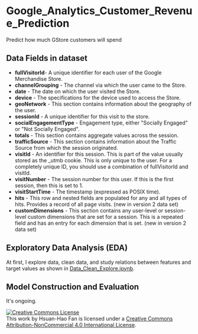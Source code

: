 # Google_Analytics_Customer_Revenue_Prediction
Predict how much GStore customers will spend

## Data Fields in dataset

- **fullVisitorId**- A unique identifier for each user of the Google Merchandise Store.
- **channelGrouping** - The channel via which the user came to the Store.
- **date** - The date on which the user visited the Store.
- **device** - The specifications for the device used to access the Store.
- **geoNetwork** - This section contains information about the geography of the user.
- **sessionId** - A unique identifier for this visit to the store.
- **socialEngagementType** - Engagement type, either "Socially Engaged" or "Not Socially Engaged".
- **totals** - This section contains aggregate values across the session.
- **trafficSource** - This section contains information about the Traffic Source from which the session originated.
- **visitId** - An identifier for this session. This is part of the value usually stored as the _utmb cookie. This is only unique to the user. For a completely unique ID, you should use a combination of fullVisitorId and visitId.
- **visitNumber** - The session number for this user. If this is the first session, then this is set to 1.
- **visitStartTime** - The timestamp (expressed as POSIX time).
- **hits** - This row and nested fields are populated for any and all types of hits. Provides a record of all page visits. (new in version 2 data set)
- **customDimensions** - This section contains any user-level or session-level custom dimensions that are set for a session. This is a repeated field and has an entry for each dimension that is set. (new in version 2 data set)

## Exploratory Data Analysis (EDA)

At first, I explore data, clean data, and study relations between features and target values as shown in [Data_Clean_Explore.ipynb](https://github.com/hsuanhao/Google_Analytics_Customer_Revenue_Prediction/blob/master/Data_Clean_Explore.ipynb). 

## Model Construction and Evaluation

It's ongoing.



<a rel="license" href="http://creativecommons.org/licenses/by-nc/4.0/"><img alt="Creative Commons License" style="border-width:0" src="https://i.creativecommons.org/l/by-nc/4.0/88x31.png" /></a><br />This work by <span xmlns:cc="http://creativecommons.org/ns#" property="cc:attributionName">Hsuan-Hao Fan</span> is licensed under a <a rel="license" href="http://creativecommons.org/licenses/by-nc/4.0/">Creative Commons Attribution-NonCommercial 4.0 International License</a>.
